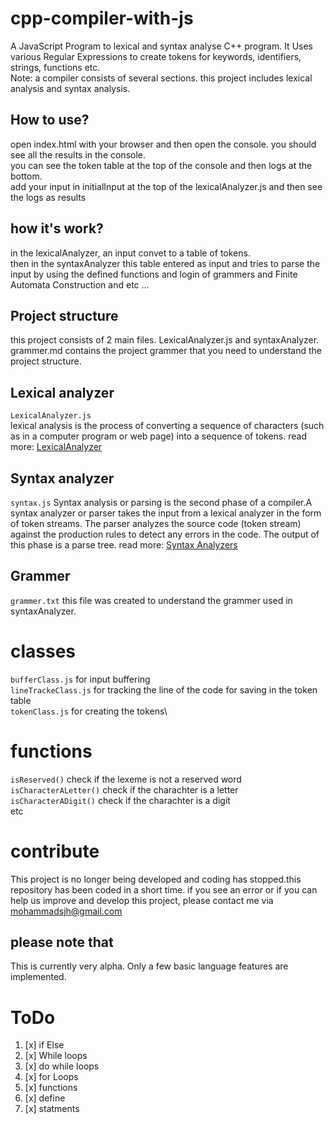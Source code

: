 # cpp-compiler-with-js
A JavaScript Program to lexical and syntax analyse C++ program. It Uses various Regular Expressions to create tokens for keywords, identifiers, strings, functions etc.\
Note: a compiler consists of several sections. this project includes lexical analysis and syntax analysis.

## How to use?
open index.html with your browser and then open the console. you should see all the results in the console.\
you can see the token table at the top of the console and then logs at the bottom.\
add your input in initialInput at the top of the lexicalAnalyzer.js and then see the logs as results

## how it's work?
in the lexicalAnalyzer, an input convet to a table of tokens.\
then in the syntaxAnalyzer this table entered as input and tries to parse the input by using the defined functions and login of grammers and Finite Automata Construction and etc ...

## Project structure
this project consists of 2 main files. LexicalAnalyzer.js and syntaxAnalyzer.\
grammer.md contains the project grammer that you need to understand the project structure.

## Lexical analyzer
`LexicalAnalyzer.js`\
lexical analysis is the process of converting a sequence of characters (such as in a computer program or web page) into a sequence of tokens. read more: [LexicalAnalyzer](https://en.wikipedia.org/wiki/Lexical_analysis)

## Syntax analyzer
`syntax.js`
Syntax analysis or parsing is the second phase of a compiler.A syntax analyzer or parser takes the input from a lexical analyzer in the form of token streams. The parser analyzes the source code (token stream) against the production rules to detect any errors in the code. The output of this phase is a parse tree. read more: [Syntax Analyzers](https://www.tutorialspoint.com/compiler_design/compiler_design_syntax_analysis.htm)

## Grammer
`grammer.txt`
this file was created to understand the grammer used in syntaxAnalyzer.

# classes
`bufferClass.js` for input buffering\
`lineTrackeClass.js` for tracking the line of the code for saving in the token table\
`tokenClass.js` for creating the tokens\

# functions
`isReserved()` check if the lexeme is not a reserved word\
`isCharacterALetter()` check if the charachter is a letter\
`isCharacterADigit()` check if the charachter is a digit\
etc

# contribute
This project is no longer being developed and coding has stopped.this repository has been coded in a short time. if you see an error or if you can help us improve and develop this project, please contact me via mohammadsjh@gmail.com

## please note that
This is currently very alpha. Only a few basic language features are implemented.
# ToDo
1. [x] if Else
2. [x] While loops
3. [x] do while loops
4. [x] for Loops
5. [x] functions
6. [x] define
7. [x] statments